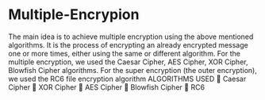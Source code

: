 # Multiple-Encrypion
The main idea is to achieve multiple encryption using the above mentioned algorithms. It is the process of encrypting an already encrypted message one or more times, either using the same or different algorithm.
For the multiple encryption, we used the Caesar Cipher, AES Cipher, XOR Cipher, Blowfish Cipher algorithms.
For the super encryption (the outer encryption), we used the RC6 file encryption algorithm
ALGORITHMS USED
	Caesar Cipher
	XOR Cipher
	AES Cipher
	Blowfish Cipher
	RC6
